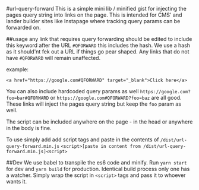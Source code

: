 #url-query-forward
This is a simple mini lib / minified gist for injecting the pages query string into links on the page.  This is intended for CMS' and lander builder sites like Instapage where tracking query params can be forwarded on.

##usage
any link that requires query forwarding should be edited to include this keyword after the URL
`#QFORWARD` this includes the hash.  We use a hash as it should'nt fek out a URL if things go pear shaped.
Any links that do not have `#QFORWARD` will remain unaffected.

example:

`<a href="https://google.com#QFORWARD" target="_blank">Click here</a>`

You can also include hardcoded query params as well
`https://google.com?foo=bar#QFORWARD` or `https://google.com#QFORWARD?foo=baz` are all good.  These links will inject the pages query string but keep the `foo` param as well.

The script can be included anywhere on the page - in the head or anywhere in the body is fine.

To use simply add add script tags and paste in the contents of `/dist/url-query-forward.min.js`
`<script>[paste in content from /dist/url-query-forward.min.js]<script>`

##Dev
We use babel to transpile the es6 code and minify.  Run `yarn start` for dev and `yarn build` for production.  Identical build process only one has a watcher.
Simply wrap the script in `<script>` tags and pass it to whoever wants it.
